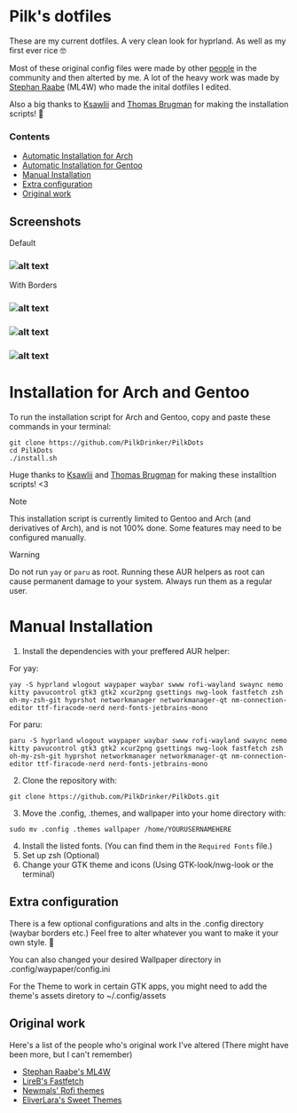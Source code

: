 # Pilk's dotfiles

These are my current dotfiles.
A very clean look for hyprland. As well as my first ever rice 🤓

Most of these original config files were made by other [people](https://github.com/PilkDrinker/PilkDots?tab=readme-ov-file#original-work) in the community and then alterted by me.
A lot of the heavy work was made by [Stephan Raabe](https://github.com/mylinuxforwork) (ML4W) who made the inital dotfiles I edited.

Also a big thanks to [Ksawlii](https://github.com/Ksawlii) and [Thomas Brugman](https://github.com/Githubguy132010) for making the installation scripts! 💙

### Contents
- [Automatic Installation for Arch](https://github.com/PilkDrinker/PilkDots?tab=readme-ov-file#installationforarch)
- [Automatic Installation for Gentoo](https://github.com/PilkDrinker/PilkDots?tab=readme-ov-file#installationforgentoo)
- [Manual Installation](https://github.com/PilkDrinker/PilkDots?tab=readme-ov-file#manual-installation)
- [Extra configuration](https://github.com/PilkDrinker/PilkDots?tab=readme-ov-file#extra-configuration)
- [Original work](https://github.com/PilkDrinker/PilkDots?tab=readme-ov-file#original-work)


## Screenshots
Default
### ![alt text](https://github.com/PilkDrinker/PilkDots/blob/master/screenshots/Sreenshot3.png)
With Borders
### ![alt text](https://github.com/PilkDrinker/dotfiles/blob/master/screenshots/Screenshot1.png)

### ![alt text](https://github.com/PilkDrinker/dotfiles/blob/master/screenshots/sc2.gif)

### ![alt text](https://github.com/PilkDrinker/dotfiles/blob/master/screenshots/sc1.gif)




 
# Installation for Arch and Gentoo
To run the installation script for Arch and Gentoo, copy and paste these commands in your terminal:
```
git clone https://github.com/PilkDrinker/PilkDots
cd PilkDots
./install.sh
```

Huge thanks to [Ksawlii](https://github.com/Ksawlii) and [Thomas Brugman](https://github.com/Githubguy132010) for making these installtion scripts! <3

> [!NOTE]
> This installation script is currently limited to Gentoo and Arch (and derivatives of Arch), and is not 100% done. Some features may need to be configured manually.

> [!WARNING]
> Do not run `yay` or `paru` as root. Running these AUR helpers as root can cause permanent damage to your system. Always run them as a regular user.

# Manual Installation

1. Install the dependencies with your preffered AUR helper:

For yay:

```
yay -S hyprland wlogout waypaper waybar swww rofi-wayland swaync nemo kitty pavucontrol gtk3 gtk2 xcur2png gsettings nwg-look fastfetch zsh oh-my-zsh-git hyprshot networkmanager networkmanager-qt nm-connection-editor ttf-firacode-nerd nerd-fonts-jetbrains-mono
```

For paru:

```
paru -S hyprland wlogout waypaper waybar swww rofi-wayland swaync nemo kitty pavucontrol gtk3 gtk2 xcur2png gsettings nwg-look fastfetch zsh oh-my-zsh-git hyprshot networkmanager networkmanager-qt nm-connection-editor ttf-firacode-nerd nerd-fonts-jetbrains-mono
```

2. Clone the repository with:

```
git clone https://github.com/PilkDrinker/PilkDots.git
```
3. Move the .config, .themes, and wallpaper into your home directory with:

```
sudo mv .config .themes wallpaper /home/YOURUSERNAMEHERE
```

4. Install the listed fonts. (You can find them in the ```Required Fonts``` file.)
5. Set up zsh (Optional)
6. Change your GTK theme and icons (Using GTK-look/nwg-look or the terminal)


## Extra configuration
There is a few optional configurations and alts in the .config directory (waybar borders etc.) Feel free to alter whatever you want to make it your own style. 🥰

You can also changed your desired Wallpaper directory in .config/waypaper/config.ini

For the Theme to work in certain GTK apps, you might need to add the theme's assets diretory to ~/.config/assets


## Original work
Here's a list of the people who's original work I've altered (There might have been more, but I can't remember)

- [Stephan Raabe's ML4W](https://github.com/mylinuxforwork)
- [LireB's Fastfetch](https://github.com/LierB/fastfetch)
- [Newmals' Rofi themes](https://github.com/newmanls/rofi-themes-collection)
- [EliverLara's Sweet Themes](https://github.com/EliverLara/Sweet)
  


